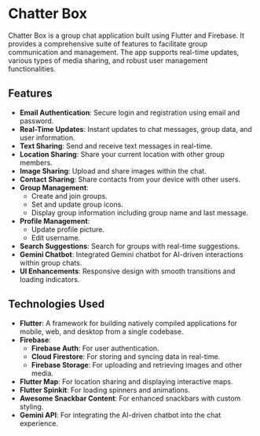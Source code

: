 # Chatter Box

Chatter Box is a group chat application built using Flutter and Firebase. It provides a comprehensive suite of features to facilitate group communication and management. The app supports real-time updates, various types of media sharing, and robust user management functionalities.

## Features

- **Email Authentication**: Secure login and registration using email and password.
- **Real-Time Updates**: Instant updates to chat messages, group data, and user information.
- **Text Sharing**: Send and receive text messages in real-time.
- **Location Sharing**: Share your current location with other group members.
- **Image Sharing**: Upload and share images within the chat.
- **Contact Sharing**: Share contacts from your device with other users.
- **Group Management**:
  - Create and join groups.
  - Set and update group icons.
  - Display group information including group name and last message.
- **Profile Management**:
  - Update profile picture.
  - Edit username.
- **Search Suggestions**: Search for groups with real-time suggestions.
- **Gemini Chatbot**: Integrated Gemini chatbot for AI-driven interactions within group chats.
- **UI Enhancements**: Responsive design with smooth transitions and loading indicators.

## Technologies Used

- **Flutter**: A framework for building natively compiled applications for mobile, web, and desktop from a single codebase.
- **Firebase**:
  - **Firebase Auth**: For user authentication.
  - **Cloud Firestore**: For storing and syncing data in real-time.
  - **Firebase Storage**: For uploading and retrieving images and other media.
- **Flutter Map**: For location sharing and displaying interactive maps.
- **Flutter Spinkit**: For loading spinners and animations.
- **Awesome Snackbar Content**: For enhanced snackbars with custom styling.
- **Gemini API**: For integrating the AI-driven chatbot into the chat experience.
